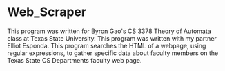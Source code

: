 # Web_Scraper
This program was written for Byron Gao's CS 3378 Theory of Automata class at Texas State University. This program was written with my partner Elliot Esponda. This program searches the HTML of a webpage, using regular expressions, to gather specific data about faculty members on the Texas State CS Departments faculty web page.
